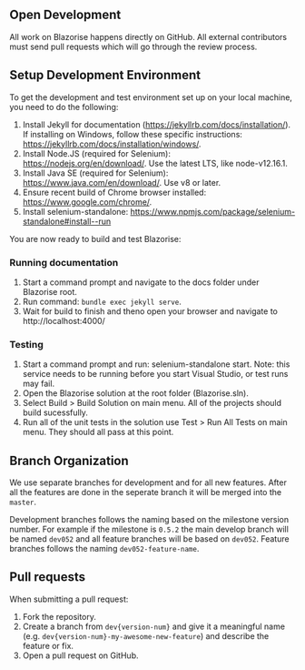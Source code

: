 ## Open Development

All work on Blazorise happens directly on GitHub. All external contributors must send pull requests which will go through the review process.

## Setup Development Environment

To get the development and test environment set up on your local machine, you need to do the following:

1. Install Jekyll for documentation (https://jekyllrb.com/docs/installation/). If installing on Windows, follow these specific instructions: https://jekyllrb.com/docs/installation/windows/.
2. Install Node.JS (required for Selenium): https://nodejs.org/en/download/. Use the latest LTS, like node-v12.16.1.
3. Install Java SE (required for Selenium): https://www.java.com/en/download/. Use v8 or later.
4. Ensure recent build of Chrome browser installed: https://www.google.com/chrome/.
5. Install selenium-standalone: https://www.npmjs.com/package/selenium-standalone#install--run

You are now ready to build and test Blazorise:

### Running documentation

1. Start a command prompt and navigate to the docs folder under Blazorise root.
2. Run command: `bundle exec jekyll serve`.
3. Wait for build to finish and theno open your browser and navigate to http://localhost:4000/

### Testing

1. Start a command prompt and run: selenium-standalone start. Note: this service needs to be running before you start Visual Studio, or test runs may fail.
2. Open the Blazorise solution at the root folder (Blazorise.sln).
3. Select Build > Build Solution on main menu. All of the projects should build sucessfully.
4. Run all of the unit tests in the solution use Test > Run All Tests on main menu. They should all pass at this point.

## Branch Organization

We use separate branches for development and for all new features. After all the features are done in the seperate branch it will be merged into the `master`.

Development branches follows the naming based on the milestone version number. For example if the milestone is `0.5.2` the main develop branch will be named `dev052` and all feature branches will be based on `dev052`. Feature branches follows the naming `dev052-feature-name`.

## Pull requests

When submitting a pull request:

1. Fork the repository.
2. Create a branch from `dev{version-num}` and give it a meaningful name (e.g. `dev{version-num}-my-awesome-new-feature`) and describe the feature or fix.
3. Open a pull request on GitHub.
